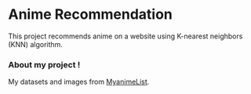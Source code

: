 # Anime Recommendation   

This project recommends anime on a website using K-nearest neighbors (KNN) algorithm.

<h3>About my project !</h3>

My datasets and images from [MyanimeList](https://myanimelist.net/).
 
 
